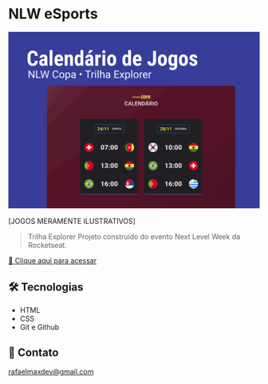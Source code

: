 # NLW eSports

![preview](./.github/preview.svg)

[JOGOS MERAMENTE ILUSTRATIVOS]

> Trilha Explorer
Projeto construído do evento Next Level Week da Rocketseat.

[🔗 Clique aqui para acessar](https://github.com/RafaelMax0/NLW-Copa-Explorer)


## 🛠 Tecnologias

- HTML
- CSS
- Git e Github

## 💛 Contato

rafaelmaxdev@gmail.com
